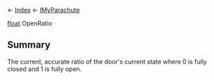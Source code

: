 ← [Index](Api-Index) ← [IMyParachute](SpaceEngineers.Game.ModAPI.Ingame.IMyParachute)

[float](System.Single) OpenRatio

## Summary

The current, accurate ratio of the door's current state where 0 is fully closed and 1 is fully open.

